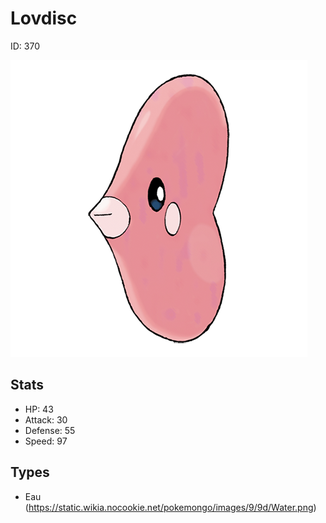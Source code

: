 # Lovdisc


ID: 370

![](https://raw.githubusercontent.com/PokeAPI/sprites/master/sprites/pokemon/other/official-artwork/370.png "Lovdisc")

## Stats


 - HP: 43
 - Attack: 30
 - Defense: 55
 - Speed: 97

## Types


 - Eau (https://static.wikia.nocookie.net/pokemongo/images/9/9d/Water.png)
